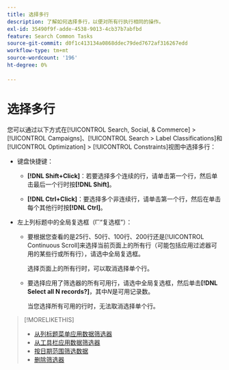 ```yaml
---
title: 选择多行
description: 了解如何选择多行，以便对所有行执行相同的操作。
exl-id: 35490f9f-adde-4538-9013-4cb37b7abfbd
feature: Search Common Tasks
source-git-commit: d0f1c413134a0868ddec79ded7672af316267edd
workflow-type: tm+mt
source-wordcount: '196'
ht-degree: 0%

---
```


# 选择多行

您可以通过以下方式在[!UICONTROL Search, Social, & Commerce] > [!UICONTROL Campaigns]、[!UICONTROL Search > Label Classifications]和[!UICONTROL Optimization] > [!UICONTROL Constraints]视图中选择多行：

* 键盘快捷键：

   * **[!DNL Shift+Click]**：若要选择多个连续的行，请单击第一个行，然后单击最后一个行时按&#x200B;**[!DNL Shift]**。

   * **[!DNL Ctrl+Click]**：要选择多个非连续行，请单击第一个行，然后在单击每个其他行时按&#x200B;**[!DNL Ctrl]**。

* 左上列标题中的全局复选框（![复选框](/help/search-social-commerce/assets/check-box.png)“复选框”）：

   * 要根据您查看的是25行、50行、100行、200行还是[!UICONTROL Continuous Scroll]来选择当前页面上的所有行（可能包括应用过滤器可用的某些行或所有行），请选中全局复选框。

     选择页面上的所有行时，可以取消选择单个行。

   * 要选择应用了筛选器的所有可用行，请选中全局复选框，然后单击&#x200B;**[!DNL Select all N records?]**，其中&#x200B;*N*&#x200B;是可用记录数。

     当您选择所有可用的行时，无法取消选择单个行。

>[!MORELIKETHIS]
>
>* [从列标题菜单应用数据筛选器](../data-views/ad-hoc-settings/column-filter-apply-from-column-heading.md)
>* [从工具栏应用数据筛选器](../data-views/ad-hoc-settings/column-filter-apply-from-toolbar.md)
>* [按日期范围筛选数据](../data-views/ad-hoc-settings/date-filter.md)
>* [删除筛选器](../data-views/ad-hoc-settings/column-filter-remove.md)
